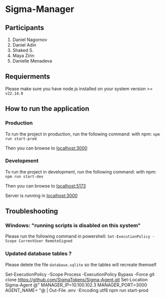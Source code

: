 # Sigma-Manager

## Participants

1. Daniel Nagornov
2. Daniel Adin
3. Shaked S.
4. Maya Zirin
5. Danielle Menadeva

## Requierments

Please make sure you have node.js installed on your system version >= `v22.14.0`

## How to run the application

### Production

To run the project in production, run the following command:
with npm: `npm run start-prod`

Then you can browse to [localhost:3000](localhost:3000)

### Development

To run the project in development, run the following command:
with npm: `npm run start-dev`

Then you can browse to [localhost:5173](localhost:5173)

Server is running in [localhost:3000](localhost:3000)

## Troubleshooting

### Windows: "running scripts is disabled on this system"

Please run the following command in powershell: `Set-ExecutionPolicy -Scope CurrentUser RemoteSigned`

### Updated database tables ?

Please delete the file `database.sqlite` so the tables will recreate themself




Set-ExecutionPolicy -Scope Process -ExecutionPolicy Bypass -Force
git clone https://github.com/SigmaTokens/Sigma-Agent.git
Set-Location Sigma-Agent
@"
MANAGER_IP=10.100.102.3
MANAGER_PORT=3000
AGENT_NAME=
"@ | Out-File .env -Encoding utf8
npm run start-prod

